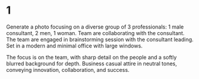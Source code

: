 # 1

Generate a photo focusing on a diverse group of 3 professionals: 1 male consultant, 2 men, 1 woman. Team are collaborating with the consultant. The team are engaged in brainstorming session with the consultant leading. Set in a modern and minimal office with large windows.

The focus is on the team, with sharp detail on the people and a softly blurred background for depth. Business casual attire in neutral tones, conveying innovation, collaboration, and success.

